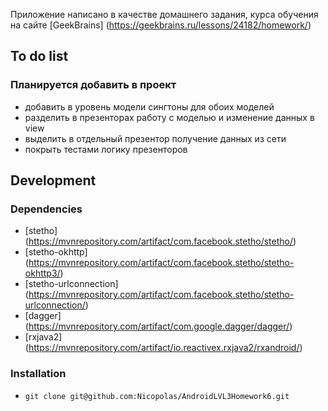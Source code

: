 
Приложение написано в качестве домашнего задания, курса обучения на сайте [GeekBrains] (https://geekbrains.ru/lessons/24182/homework/)

## To do list
### Планируется добавить в проект
- добавить в уровень модели сингтоны для обоих моделей
- разделить в презенторах работу с моделью и изменение данных в view
- выделить в отдельный презентор получение данных из сети
- покрыть тестами логику презенторов

## Development
### Dependencies

- [stetho] (https://mvnrepository.com/artifact/com.facebook.stetho/stetho/)
- [stetho-okhttp] (https://mvnrepository.com/artifact/com.facebook.stetho/stetho-okhttp3/)
- [stetho-urlconnection] (https://mvnrepository.com/artifact/com.facebook.stetho/stetho-urlconnection/)
- [dagger] (https://mvnrepository.com/artifact/com.google.dagger/dagger/)
- [rxjava2] (https://mvnrepository.com/artifact/io.reactivex.rxjava2/rxandroid/)

### Installation

- `git clone git@github.com:Nicopolas/AndroidLVL3Homework6.git`